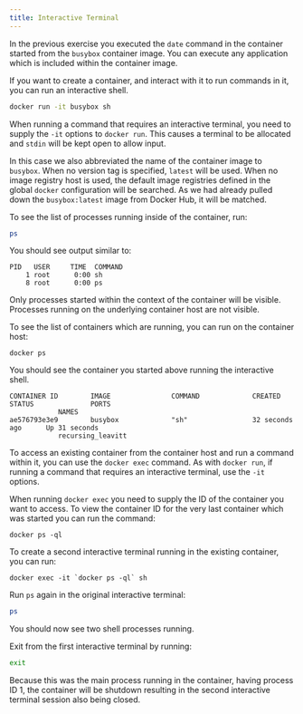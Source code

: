 ```yaml
---
title: Interactive Terminal
---
```


In the previous exercise you executed the `date` command in the container started from the `busybox` container image. You can execute any application which is included within the container image.

If you want to create a container, and interact with it to run commands in it, you can run an interactive shell.

```bash
docker run -it busybox sh
```

When running a command that requires an interactive terminal, you need to supply the `-it` options to `docker run`. This causes a terminal to be allocated and `stdin` will be kept open to allow input.

In this case we also abbreviated the name of the container image to `busybox`. When no version tag is specified, `latest` will be used. When no image registry host is used, the default image registries defined in the global `docker` configuration will be searched. As we had already pulled down the `busybox:latest` image from Docker Hub, it will be matched.

To see the list of processes running inside of the container, run:

```bash
ps
```

You should see output similar to:

```
PID   USER     TIME  COMMAND
    1 root      0:00 sh
    8 root      0:00 ps
```

Only processes started within the context of the container will be visible. Processes running on the underlying container host are not visible.

To see the list of containers which are running, you can run on the container host:

```bash-2
docker ps
```

You should see the container you started above running the interactive shell.

```
CONTAINER ID        IMAGE               COMMAND             CREATED             STATUS              PORTS
            NAMES
ae576793e3e9        busybox             "sh"                32 seconds ago      Up 31 seconds
            recursing_leavitt
```

To access an existing container from the container host and run a command within it, you can use the `docker exec` command. As with `docker run`, if running a command that requires an interactive terminal, use the `-it` options.

When running `docker exec` you need to supply the ID of the container you want to access. To view the container ID for the very last container which was started you can run the command:

```bash-2
docker ps -ql
```

To create a second interactive terminal running in the existing container, you can run:

```bash-2
docker exec -it `docker ps -ql` sh
```

Run `ps` again in the original interactive terminal:

```bash
ps
```

You should now see two shell processes running.

Exit from the first interactive terminal by running:

```bash
exit
```

Because this was the main process running in the container, having process ID 1, the container will be shutdown resulting in the second interactive terminal session also being closed.
